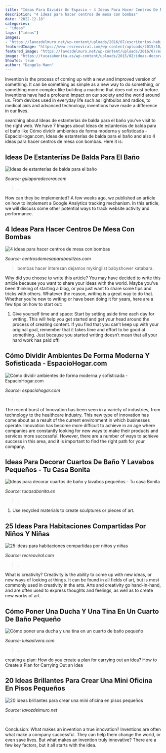 ```yaml
---
title: "Ideas Para Dividir Un Espacio ~ 4 Ideas Para Hacer Centros De Mesa Con Bombas"
description: "4 ideas para hacer centros de mesa con bombas"
date: "2022-12-18"
categories:
- "ideas"
tags: ["ideas"]
images:
- "https://lavozdelmuro.net/wp-content/uploads/2016/07/escritorios-habitacion-9-1.jpg"
featuredImage: "https://www.recreoviral.com/wp-content/uploads/2015/10/Creativas-habitaciones-compartidas-por-niños-y-niñas-19.jpg"
featured_image: "https://lavozdelmuro.net/wp-content/uploads/2016/07/escritorios-habitacion-9-1.jpg"
image: "https://tucasabonita.es/wp-content/uploads/2015/02/ideas-decorar-baño-lavabo-pequeño-1.jpg"
ShowToc: true
author: "Dangelo Mann"
---
```



Invention is the process of coming up with a new and improved version of something. It can be something as simple as a new way to do something, or something more complex like building a machine that does not exist before. Inventions have had a profound impact on our society and the world around us. From devices used in everyday life such as lightbulbs and radios, to medical aids and advanced technology, inventions have made a difference in our lives.

	

		
searching about Ideas de estanterías de balda para el baño you've visit to the right web. We have 7 Images about Ideas de estanterías de balda para el baño like Cómo dividir ambientes de forma moderna y sofisticada - EspacioHogar.com, Ideas de estanterías de balda para el baño and also 4 ideas para hacer centros de mesa con bombas. Here it is:
		
    
## Ideas De Estanterías De Balda Para El Baño

<img loading=lazy src="https://www.guiaparadecorar.com/wp-content/uploads/2013/04/estanterias-de-balda-para-el-bano-05.jpg" onerror="this.onerror=null;this.src='https://tse4.mm.bing.net/th?id=OIP.EqlF7yyupE95bz2xXyxH7gHaJ4&amp;pid=15.1';" alt="Ideas de estanterías de balda para el baño">

_Source: guiaparadecorar.com_

>. 

	

How can they be implemented?
A few weeks ago, we published an article on how to implement a Google Analytics tracking mechanism. In this article, we will discuss some other potential ways to track website activity and performance.

    
## 4 Ideas Para Hacer Centros De Mesa Con Bombas

<img loading=lazy src="https://centrosdemesaparabautizos.com/wp-content/uploads/2021/02/centros-de-mesa-con-bombas-para-bodas-577x1024.jpg" onerror="this.onerror=null;this.src='https://tse1.mm.bing.net/th?id=OIP.OESlTNds7PMC1-NWuGhMiQHaNJ&amp;pid=15.1';" alt="4 ideas para hacer centros de mesa con bombas">

_Source: centrosdemesaparabautizos.com_

>bombas hacer interesan dejamos mykinglist babyshower katabara. 

	

Why did you choose to write this article?
You may have decided to write this article because you want to share your ideas with the world. Maybe you’ve been thinking of starting a blog, or you just want to share some tips and tricks with others. Whatever the reason, writing is a great way to do that. Whether you’re new to writing or have been doing it for years, here are a few tips on how to start out:
1. Give yourself time and space: Start by setting aside time each day for writing. This will help you get started and get your head around the process of creating content. If you find that you can’t keep up with your original goal, remember that it takes time and effort to be good at something. Just because you started writing doesn’t mean that all your hard work has paid off!


    
## Cómo Dividir Ambientes De Forma Moderna Y Sofisticada - EspacioHogar.com

<img loading=lazy src="http://espaciohogar.com/wp-content/uploads/2014/02/prodotti-114926-reldf7f933591514aad8405d359cfe722ce.jpg" onerror="this.onerror=null;this.src='https://tse4.mm.bing.net/th?id=OIP.mYfA5qXPRaQuPO91e4eT0wHaFj&amp;pid=15.1';" alt="Cómo dividir ambientes de forma moderna y sofisticada - EspacioHogar.com">

_Source: espaciohogar.com_

>. 

	

The recent burst of Innovation has been seen in a variety of industries, from technology to the healthcare industry. This new type of innovation has come about as a result of the current environment in which businesses operate. Innovation has become more difficult to achieve in an age where companies are constantly looking for new ways to make their products and services more successful. However, there are a number of ways to achieve success in this area, and it is important to find the right path for your company.

    
## Ideas Para Decorar Cuartos De Baño Y Lavabos Pequeños - Tu Casa Bonita

<img loading=lazy src="https://tucasabonita.es/wp-content/uploads/2015/02/ideas-decorar-baño-lavabo-pequeño-1.jpg" onerror="this.onerror=null;this.src='https://tse1.mm.bing.net/th?id=OIP.9H3Bq_ZCAmmJ_whik7YqZAHaKR&amp;pid=15.1';" alt="Ideas para decorar cuartos de baño y lavabos pequeños - Tu casa Bonita">

_Source: tucasabonita.es_

>. 

	

1. Use recycled materials to create sculptures or pieces of art.

    
## 25 Ideas Para Habitaciones Compartidas Por Niños Y Niñas

<img loading=lazy src="https://www.recreoviral.com/wp-content/uploads/2015/10/Creativas-habitaciones-compartidas-por-niños-y-niñas-19.jpg" onerror="this.onerror=null;this.src='https://tse3.mm.bing.net/th?id=OIP.V2N4lL0d4ZiVob05eOfeQAHaEa&amp;pid=15.1';" alt="25 ideas para habitaciones compartidas por niños y niñas">

_Source: recreoviral.com_

>. 

	

What is creativity?
Creativity is the ability to come up with new ideas, or new ways of looking at things. It can be found in all fields of art, but is most commonly used in creativity in the arts. Arts and creativity go hand-in-hand, and are often used to express thoughts and feelings, as well as to create new works of art.

    
## Cómo Poner Una Ducha Y Una Tina En Un Cuarto De Baño Pequeño

<img loading=lazy src="https://luisaolvera.com/wp-content/uploads/2019/07/Coloresencer25C325A1micasysanitariosdeba25C325B1o-1.jpg" onerror="this.onerror=null;this.src='https://tse1.mm.bing.net/th?id=OIP.J47SYVMc2sulal_f9-RdfgAAAA&amp;pid=15.1';" alt="Cómo poner una ducha y una tina en un cuarto de baño pequeño">

_Source: luisaolvera.com_

>. 

	

creating a plan: How do you create a plan for carrying out an idea?
How to Create a Plan for Carrying Out an Idea

    
## 20 Ideas Brillantes Para Crear Una Mini Oficina En Pisos Pequeños

<img loading=lazy src="https://lavozdelmuro.net/wp-content/uploads/2016/07/escritorios-habitacion-9-1.jpg" onerror="this.onerror=null;this.src='https://tse1.mm.bing.net/th?id=OIP.46G7fgK1qd9H_IbE-KwzJgHaNK&amp;pid=15.1';" alt="20 ideas brillantes para crear una mini oficina en pisos pequeños">

_Source: lavozdelmuro.net_

>. 

	

Conclusion: What makes an invention a true innovation?
Inventions are often what make a company successful. They can help them change the world, or even save lives. But what makes an invention truly innovative? There are a few key factors, but it all starts with the idea.


